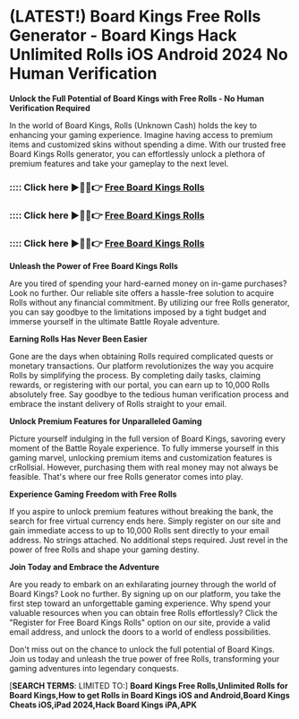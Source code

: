 # **(LATEST!) Board Kings Free Rolls Generator - Board Kings Hack Unlimited Rolls iOS Android 2024 No Human Verification**

**Unlock the Full Potential of Board Kings with Free Rolls - No Human Verification Required**

In the world of Board Kings, Rolls (Unknown Cash) holds the key to enhancing your gaming experience. Imagine having access to premium items and customized skins without spending a dime. With our trusted free Board Kings Rolls generator, you can effortlessly unlock a plethora of premium features and take your gameplay to the next level.

### :::: Click here ►🔴✅👉 <a href="https://lookerstudio.google.com/s/tJDcDkmBUTA">Free Board Kings Rolls</a>

### :::: Click here ►🔴✅👉 <a href="https://lookerstudio.google.com/s/tJDcDkmBUTA">Free Board Kings Rolls</a>

### :::: Click here ►🔴✅👉 <a href="https://lookerstudio.google.com/s/tJDcDkmBUTA">Free Board Kings Rolls</a>

**Unleash the Power of Free Board Kings Rolls**

Are you tired of spending your hard-earned money on in-game purchases? Look no further. Our reliable site offers a hassle-free solution to acquire Rolls without any financial commitment. By utilizing our free Rolls generator, you can say goodbye to the limitations imposed by a tight budget and immerse yourself in the ultimate Battle Royale adventure.

**Earning Rolls Has Never Been Easier**

Gone are the days when obtaining Rolls required complicated quests or monetary transactions. Our platform revolutionizes the way you acquire Rolls by simplifying the process. By completing daily tasks, claiming rewards, or registering with our portal, you can earn up to 10,000 Rolls absolutely free. Say goodbye to the tedious human verification process and embrace the instant delivery of Rolls straight to your email.

**Unlock Premium Features for Unparalleled Gaming**

Picture yourself indulging in the full version of Board Kings, savoring every moment of the Battle Royale experience. To fully immerse yourself in this gaming marvel, unlocking premium items and customization features is crRollsial. However, purchasing them with real money may not always be feasible. That's where our free Rolls generator comes into play.

**Experience Gaming Freedom with Free Rolls**

If you aspire to unlock premium features without breaking the bank, the search for free virtual currency ends here. Simply register on our site and gain immediate access to up to 10,000 Rolls sent directly to your email address. No strings attached. No additional steps required. Just revel in the power of free Rolls and shape your gaming destiny.

**Join Today and Embrace the Adventure**

Are you ready to embark on an exhilarating journey through the world of Board Kings? Look no further. By signing up on our platform, you take the first step toward an unforgettable gaming experience. Why spend your valuable resources when you can obtain free Rolls effortlessly? Click the "Register for Free Board Kings Rolls" option on our site, provide a valid email address, and unlock the doors to a world of endless possibilities.

Don't miss out on the chance to unlock the full potential of Board Kings. Join us today and unleash the true power of free Rolls, transforming your gaming adventures into legendary conquests.



[**SEARCH TERMS**: LIMITED TO:] **Board Kings Free Rolls,Unlimited Rolls for Board Kings,How to get Rolls in Board Kings iOS and Android,Board Kings Cheats iOS,iPad 2024,Hack Board Kings iPA,APK**